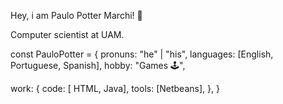 Hey, i am Paulo Potter Marchi! 👋

Computer scientist  at UAM.


const PauloPotter = {
  pronuns: "he" | "his",
  languages: [English, Portuguese, Spanish],
  hobby: "Games 🕹️",
  
  work: {
    code: [ HTML, Java],
    tools: [Netbeans],
  },
}

